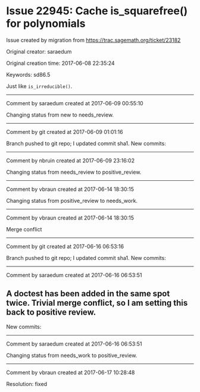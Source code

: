 # Issue 22945: Cache is_squarefree() for polynomials

Issue created by migration from https://trac.sagemath.org/ticket/23182

Original creator: saraedum

Original creation time: 2017-06-08 22:35:24

Keywords: sd86.5

Just like `is_irreducible()`.


---

Comment by saraedum created at 2017-06-09 00:55:10

Changing status from new to needs_review.


---

Comment by git created at 2017-06-09 01:01:16

Branch pushed to git repo; I updated commit sha1. New commits:


---

Comment by nbruin created at 2017-06-09 23:16:02

Changing status from needs_review to positive_review.


---

Comment by vbraun created at 2017-06-14 18:30:15

Changing status from positive_review to needs_work.


---

Comment by vbraun created at 2017-06-14 18:30:15

Merge conflict


---

Comment by git created at 2017-06-16 06:53:16

Branch pushed to git repo; I updated commit sha1. New commits:


---

Comment by saraedum created at 2017-06-16 06:53:51

A doctest has been added in the same spot twice. Trivial merge conflict, so I am setting this back to positive review.
----
New commits:


---

Comment by saraedum created at 2017-06-16 06:53:51

Changing status from needs_work to positive_review.


---

Comment by vbraun created at 2017-06-17 10:28:48

Resolution: fixed

